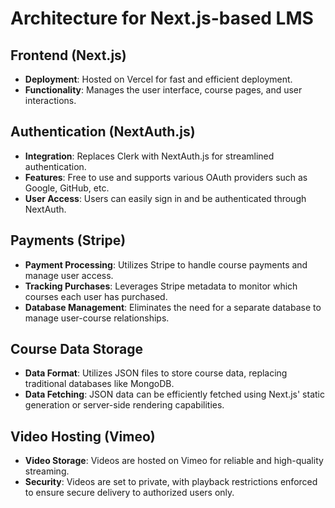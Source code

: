 # Architecture for Next.js-based LMS

## Frontend (Next.js)
- **Deployment**: Hosted on Vercel for fast and efficient deployment.
- **Functionality**: Manages the user interface, course pages, and user interactions.

## Authentication (NextAuth.js)
- **Integration**: Replaces Clerk with NextAuth.js for streamlined authentication.
- **Features**: Free to use and supports various OAuth providers such as Google, GitHub, etc.
- **User Access**: Users can easily sign in and be authenticated through NextAuth.

## Payments (Stripe)
- **Payment Processing**: Utilizes Stripe to handle course payments and manage user access.
- **Tracking Purchases**: Leverages Stripe metadata to monitor which courses each user has purchased.
- **Database Management**: Eliminates the need for a separate database to manage user-course relationships.

## Course Data Storage
- **Data Format**: Utilizes JSON files to store course data, replacing traditional databases like MongoDB.
- **Data Fetching**: JSON data can be efficiently fetched using Next.js' static generation or server-side rendering capabilities.

## Video Hosting (Vimeo)
- **Video Storage**: Videos are hosted on Vimeo for reliable and high-quality streaming.
- **Security**: Videos are set to private, with playback restrictions enforced to ensure secure delivery to authorized users only.
